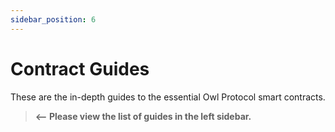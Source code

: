```yaml
---
sidebar_position: 6
---
```


# Contract Guides

These are the in-depth guides to the essential Owl Protocol smart contracts.

> **<-- Please view the list of guides in the left sidebar.**
